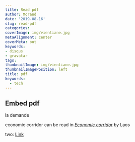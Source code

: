 ```yaml
---
title: Read pdf
author: Morand
date: '2019-08-16'
slug: read-pdf
categories:
coverImage: img/vientiane.jpg
metaAlignment: center
coverMeta: out
keywords:
- disqus
- gravatar
tags:
thumbnailImage: img/vientiane.jpg
thumbnailImagePosition: left
title: pdf
keywords:
  - tech
---
```



## Embed pdf
<!--more-->
la demande


economic corridor can be read in <cite><a href="https://www.dropbox.com/s/gh7kwdhzsb44ry1/ADB%20Northern%20Ecomomic%20Corridor.pdf" target="_blank" rel="noopener noreferrer"><i>Economic corridor</i></a></cite> by Laos

two:
<a href="https://www.dropbox.com/s/gh7kwdhzsb44ry1/ADB%20Northern%20Ecomomic%20Corridor.pdf" target="_blank" rel="noopener noreferrer">Link</a>

